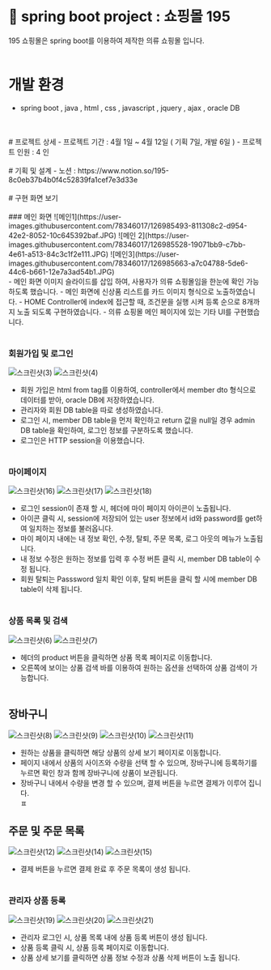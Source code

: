 # :lab_coat: spring boot project : 쇼핑몰 195 
195 쇼핑몰은 spring boot를 이용하여 제작한 의류 쇼핑몰 입니다. 
<br>
<br>
# 개발 환경
- spring boot , java , html , css , javascript , jquery , ajax , oracle DB 
<br>
<br>
# 프로젝트 상세
- 프로젝트 기간 : 4월 1일 ~ 4월 12일 ( 기획 7일, 개발 6일 )
- 프로젝트 인원 : 4 인 
<br>
<br>
# 기획 및 설계
- 노션 : https://www.notion.so/195-8c0eb37b4b0f4c52839fa1cef7e3d33e
<br>
<br>
# 구현 화면 보기 
<br>
<br>
### 메인 화면
![메인1](https://user-images.githubusercontent.com/78346017/126985493-811308c2-d954-42e2-8052-10c645392baf.JPG)
![메인 2](https://user-images.githubusercontent.com/78346017/126985528-19071bb9-c7bb-4e61-a513-84c3c1f2e111.JPG)
![메인3](https://user-images.githubusercontent.com/78346017/126985663-a7c04788-5de6-44c6-b661-12e7a3ad54b1.JPG)
<br>
- 메인 화면 이미지 슬라이드를 삽입 하여, 사용자가 의류 쇼핑몰임을 한눈에 확인 가능하도록 했습니다.
- 메인 화면에 신상품 리스트를 카드 이미지 형식으로 노출하였습니다.
- HOME Controller에 index에 접근할 때, 조건문을 실행 시켜 등록 순으로 8개까지 노출 되도록 구현하였습니다.
- 의류 쇼핑몰 메인 페이지에 있는 기타 UI를 구현했습니다.
<br><br>

### 회원가입 및 로그인
![스크린샷(3)](https://user-images.githubusercontent.com/78346017/126997118-cf4b177d-2350-4e81-b339-932d673f6114.png)
![스크린샷(4)](https://user-images.githubusercontent.com/78346017/126997122-84f37774-1f83-4556-839d-6a91211f468d.png)
<br>
- 회원 가입은 html from tag를 이용하여, controller에서 member dto 형식으로 데이터를 받아, oracle DB에 저장하였습니다.
- 관리자와 회원 DB table을 따로 생성하였습니다. 
- 로그인 시, member DB table을 먼저 확인하고 return 값을 null일 경우 admin DB table을 확인하여, 로그인 정보를 구분하도록 했습니다.
- 로그인은 HTTP session을 이용했습니다.
<br><br>

### 마이페이지 
![스크린샷(16)](https://user-images.githubusercontent.com/78346017/126997778-47cf79c1-d5fd-445f-a3de-c321560bec04.png)
![스크린샷(17)](https://user-images.githubusercontent.com/78346017/126997807-632ad541-7317-42de-a4a2-3b47baa6c89e.png)
![스크린샷(18)](https://user-images.githubusercontent.com/78346017/126997820-4ba5cd2d-8ab6-4fca-95f0-570181745030.png)
<br>
- 로그인 session이 존재 할 시,  헤더에 마이 페이지 아이콘이 노출됩니다.
- 아이콘 클릭 시, session에 저장되어 있는 user 정보에서 id와 password를 get하여 일치하는 정보를 불러옵니다.
- 마이 페이지 내에는 내 정보 확인, 수정, 탈퇴, 주문 목록, 로그 아웃의 메뉴가 노출됩니다.
- 내 정보 수정은 원하는 정보를 입력 후 수정 버튼 클릭 시, member DB table이 수정 됩니다. 
- 회원 탈퇴는 Passsword 일치 확인 이후, 탈퇴 버튼을 클릭 할 시에 member DB table이 삭제 됩니다.
<br><br>

### 상품 목록 및 검색
![스크린샷(6)](https://user-images.githubusercontent.com/78346017/126998282-8a4be983-4de2-4661-89c8-f5acccbcf666.png)
![스크린샷(7)](https://user-images.githubusercontent.com/78346017/126998329-c210744e-adb0-42f4-9bb3-ba310dea4f36.png)
<br>
- 헤더의 product 버튼을 클릭하면 상품 목록 페이지로 이동합니다.
- 오른쪽에 보이는 상품 검색 바를 이용하여 원하는 옵션을 선택하여 상품 검색이 가능합니다.
<br><br>

## 장바구니
![스크린샷(8)](https://user-images.githubusercontent.com/78346017/126998636-e931857f-5da2-4a72-9140-64eea70214f5.png)
![스크린샷(9)](https://user-images.githubusercontent.com/78346017/126998654-21e81a89-a345-4933-b1f7-0d7aa0f5a3d8.png)
![스크린샷(10)](https://user-images.githubusercontent.com/78346017/126998658-b39bd335-3bb6-4c24-b5fb-c5bdbc6c7cc0.png)
![스크린샷(11)](https://user-images.githubusercontent.com/78346017/126998674-68f97398-ea80-450c-8f31-d0c020e52933.png)
<br>
- 원하는 상품을 클릭하면 해당 상품의 상세 보기 페이지로 이동합니다.
- 페이지 내에서 상품의 사이즈와 수량을 선택 할 수 있으며, 장바구니에 등록하기를 누르면 확인 창과 함께 장바구니에 상품이 보관됩니다. 
- 장바구니 내에서 수량을 변경 할 수 있으며, 결제 버튼을 누르면 결제가 이루어 집니다.
<br>ㅍ
## 주문 및 주문 목록
![스크린샷(12)](https://user-images.githubusercontent.com/78346017/126998869-2179feaf-a6ab-42b9-a215-62e6344630e9.png)
![스크린샷(14)](https://user-images.githubusercontent.com/78346017/126998877-a16c94a3-4d7a-46a1-ad71-1f42f1e12c54.png)
![스크린샷(15)](https://user-images.githubusercontent.com/78346017/126998887-a22fc5cf-d4dc-4ad4-8a6d-72113bfa1bbb.png)
<br>
- 결제 버튼을 누르면 결제 완료 후 주문 목록이 생성 됩니다. 
<br><br>

### 관리자 상품 등록
![스크린샷(19)](https://user-images.githubusercontent.com/78346017/126999009-0f438f2b-a5dd-424f-a2b9-d91df73755bb.png)
![스크린샷(20)](https://user-images.githubusercontent.com/78346017/126999016-70801690-f1ff-4085-bd56-75ae67208cec.png)
![스크린샷(21)](https://user-images.githubusercontent.com/78346017/126999020-67e05acf-7cd0-4ca3-83d1-cf69d954cc6b.png)
<br>
- 관리자 로그인 시, 상품 목록 내에 상품 등록 버튼이 생성 됩니다.
- 상품 등록 클릭 시, 상품 등록 페이지로 이동합니다.
- 상품 상세 보기를 클릭하면 상품 정보 수정과 상품 삭제 버튼이 노출 됩니다.
<br><br>

